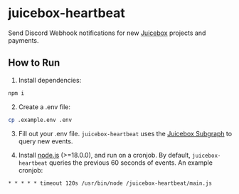 # juicebox-heartbeat

Send Discord Webhook notifications for new [Juicebox](https://juicebox.money) projects and payments.

## How to Run

1. Install dependencies:

```bash
npm i
```

2. Create a .env file:

```bash
cp .example.env .env
```

3. Fill out your .env file. `juicebox-heartbeat` uses the [Juicebox Subgraph](https://docs.juicebox.money/dev/frontend/subgraph/) to query new events.

4. Install [node.js](https://nodejs.org/) (>=18.0.0), and run on a cronjob. By default, `juicebox-heartbeat` queries the previous 60 seconds of events. An example cronjob:

```cron
* * * * * timeout 120s /usr/bin/node /juicebox-heartbeat/main.js
```
